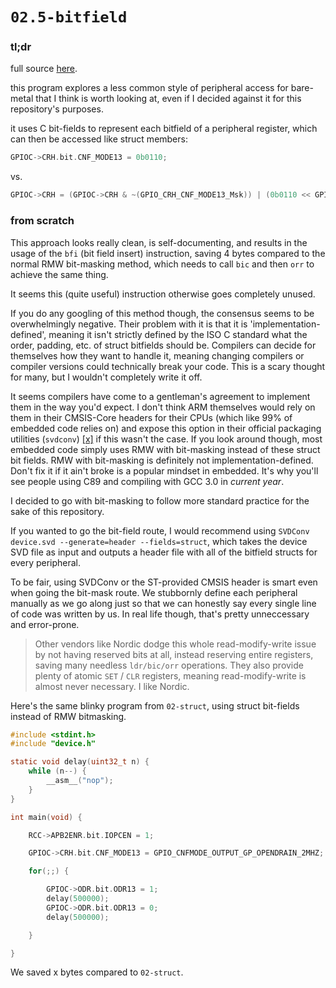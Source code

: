 # `02.5-bitfield`

### tl;dr

full source [here]().

this program explores a less common style of peripheral access for bare-metal that I think is worth looking at, even if I decided against it for this repository's purposes.

it uses C bit-fields to represent each bitfield of a peripheral register, which can then be accessed like struct members:

```c
GPIOC->CRH.bit.CNF_MODE13 = 0b0110;
```

vs.

```c
GPIOC->CRH = (GPIOC->CRH & ~(GPIO_CRH_CNF_MODE13_Msk)) | (0b0110 << GPIO_CRH_CNF_MODE13_Shft);
```

### from scratch

This approach looks really clean, is self-documenting, and results in the usage of the `bfi` (bit field insert) instruction, saving 4 bytes compared to the normal RMW bit-masking method, which needs to call `bic` and then `orr` to achieve the same thing.

It seems this (quite useful) instruction otherwise goes completely unused.

If you do any googling of this method though, the consensus seems to be overwhelmingly negative. Their problem with it is that it is 'implementation-defined', meaning it isn't strictly defined by the ISO C standard what the order, padding, etc. of struct bitfields should be. Compilers can decide for themselves how they want to handle it, meaning changing compilers or compiler versions could technically break your code. This is a scary thought for many, but I wouldn't completely write it off. 

It seems compilers have come to a gentleman's agreement to implement them in the way you'd expect. I don't think ARM themselves would rely on them in their CMSIS-Core headers for their CPUs (which like 99% of embedded code relies on) and expose this option in their official packaging utilities (`svdconv`) [[x]](https://open-cmsis-pack.github.io/svd-spec/main/svd_SVDConv_pg.html) if this wasn't the case. If you look around though, most embedded code simply uses RMW with bit-masking instead of these struct bit fields. RMW with bit-masking is definitely not implementation-defined. Don't fix it if it ain't broke is a popular mindset in embedded. It's why you'll see people using C89 and compiling with GCC 3.0 in _current year_. 

I decided to go with bit-masking to follow more standard practice for the sake of this repository.

If you wanted to go the bit-field route, I would recommend using `SVDConv device.svd --generate=header --fields=struct`, which takes the device SVD file as input and outputs a header file with all of the bitfield structs for every peripheral. 

To be fair, using SVDConv or the ST-provided CMSIS header is smart even when going the bit-mask route. We stubbornly define each peripheral manually as we go along just so that we can honestly say every single line of code was written by us. In real life though, that's pretty unneccessary and error-prone.

> Other vendors like Nordic dodge this whole read-modify-write issue by not having reserved bits at all, instead reserving entire registers, saving many needless `ldr/bic/orr` operations. They also provide plenty of atomic `SET` / `CLR` registers, meaning read-modify-write is almost never necessary. I like Nordic.

Here's the same blinky program from `02-struct`, using struct bit-fields instead of RMW bitmasking.

```c
#include <stdint.h>
#include "device.h"

static void delay(uint32_t n) {
    while (n--) {
        __asm__("nop");
    }
}

int main(void) {

    RCC->APB2ENR.bit.IOPCEN = 1;

    GPIOC->CRH.bit.CNF_MODE13 = GPIO_CNFMODE_OUTPUT_GP_OPENDRAIN_2MHZ;

    for(;;) {

        GPIOC->ODR.bit.ODR13 = 1;
        delay(500000);
        GPIOC->ODR.bit.ODR13 = 0;
        delay(500000);

    }

}
```

We saved x bytes compared to `02-struct`.